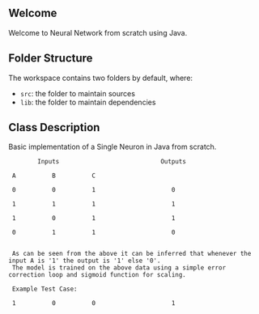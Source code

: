 ## Welcome

Welcome to Neural Network from scratch using Java.

## Folder Structure

The workspace contains two folders by default, where:

- `src`: the folder to maintain sources
- `lib`: the folder to maintain dependencies


## Class Description

Basic implementation of a Single Neuron in Java from scratch.

            Inputs                            Outputs

     A          B          C  

     0          0          1                     0

     1          1          1                     1

     1          0          1                     1

     0          1          1                     0


     As can be seen from the above it can be inferred that whenever the input A is '1' the output is '1' else '0'.
     The model is trained on the above data using a simple error correction loop and sigmoid function for scaling.

     Example Test Case:

     1          0          0                     1

